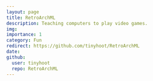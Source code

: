 ```yaml
---
layout: page
title: RetroArchML
description: Teaching computers to play video games.
img:
importance: 1
category: Fun
redirect: https://github.com/tinyhoot/RetroArchML
date:
github:
  user: tinyhoot
  repo: RetroArchML
---
```

